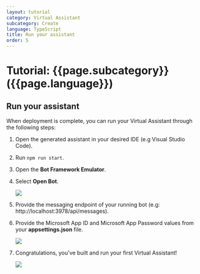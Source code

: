 ```yaml
---
layout: tutorial
category: Virtual Assistant
subcategory: Create
language: TypeScript
title: Run your assistant
order: 5
---
```


# Tutorial: {{page.subcategory}} ({{page.language}})

## Run your assistant
When deployment is complete, you can run your Virtual Assistant through the following steps:

1. Open the generated assistant in your desired IDE (e.g Visual Studio Code).
1. Run `npm run start`.
1. Open the **Bot Framework Emulator**.
1. Select **Open Bot**.

    ![]({{site.baseurl}}/assets/images/quickstart-virtualassistant-openbot.png)

1. Provide the messaging endpoint of your running bot (e.g: http://localhost:3978/api/messages).
1. Provide the Microsoft App ID and Microsoft App Password values from your **appsettings.json** file.

    ![]({{site.baseurl}}/assets/images/quickstart-virtualassistant-openbotmodal.png)

1. Congratulations, you've built and run your first Virtual Assistant!

    ![]({{site.baseurl}}/assets/images/quickstart-virtualassistant-greetingemulator.png)